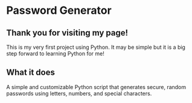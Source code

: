 # Password Generator

## Thank you for visiting my page! 
This is my very first project using Python. It may be simple but it is a big step forward to learning Python for me!



## What it does
A simple and customizable Python script that generates secure, random passwords using letters, numbers, and special characters.
